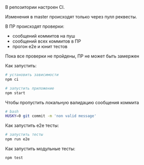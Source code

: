 В репозитории настроен CI.

Изменения в master происходят только через пулл реквесты.

В ПР происходят проверки:

- сообщений коммитов на пуш
- сообщений всех коммитов в ПР
- прогон е2е и юнит тестов

Пока все проверки не пройдены, ПР не может быть замержен

Как запустить:

```sh
# установить зависимости
npm ci

# запустить приложение
npm start
```

Чтобы пропустить локальную валидацию сообщения коммита

```sh
# bash
HUSKY=0 git commit -m 'non valid message'
```

Как запустить e2e тесты:

```sh
# запустить тесты
npm run e2e
```

Как запустить модульные тесты:

```sh
npm test
```
